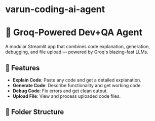 # varun-coding-ai-agent

# 🧠 Groq-Powered Dev+QA Agent

A modular Streamlit app that combines code explanation, generation, debugging, and file upload — powered by Groq's blazing-fast LLMs.

## 🔧 Features
- **Explain Code**: Paste any code and get a detailed explanation.
- **Generate Code**: Describe functionality and get working code.
- **Debug Code**: Fix errors and get clean output.
- **Upload File**: View and process uploaded code files.

## 📁 Folder Structure
